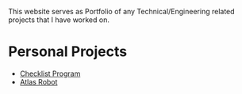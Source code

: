 This website serves as Portfolio of any Technical/Engineering related projects that I have worked on.

# Personal Projects
* [Checklist Program](https://manpreet-singh.github.io/ChecklistProgram/)
* [Atlas Robot](https://manpreet-singh.github.io/Atlas/)
